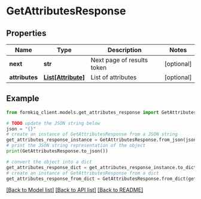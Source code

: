 # GetAttributesResponse


## Properties

Name | Type | Description | Notes
------------ | ------------- | ------------- | -------------
**next** | **str** | Next page of results token | [optional] 
**attributes** | [**List[Attribute]**](Attribute.md) | List of attributes | [optional] 

## Example

```python
from formkiq_client.models.get_attributes_response import GetAttributesResponse

# TODO update the JSON string below
json = "{}"
# create an instance of GetAttributesResponse from a JSON string
get_attributes_response_instance = GetAttributesResponse.from_json(json)
# print the JSON string representation of the object
print(GetAttributesResponse.to_json())

# convert the object into a dict
get_attributes_response_dict = get_attributes_response_instance.to_dict()
# create an instance of GetAttributesResponse from a dict
get_attributes_response_from_dict = GetAttributesResponse.from_dict(get_attributes_response_dict)
```
[[Back to Model list]](../README.md#documentation-for-models) [[Back to API list]](../README.md#documentation-for-api-endpoints) [[Back to README]](../README.md)


